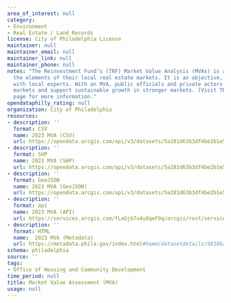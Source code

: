 ```yaml
---
area_of_interest: null
category:
- Environment
- Real Estate / Land Records
license: City of Philadelphia License
maintainer: null
maintainer_email: null
maintainer_link: null
maintainer_phone: null
notes: "The Reinvestment Fund’s (TRF) Market Value Analysis (MVAs) is a tool residents and policymakers can use to identify and understand
  the elements of their local real estate markets. It is an objective, data driven tool built on local administrative data and validated
  with local experts. With an MVA, public officials and private actors can more precisely target intervention strategies in stressed
  markets and support sustainable growth in stronger markets. [Visit TRF's MVA analysis](https://www.reinvestment.com/research/market-value-analysis/)
  page for more information."
opendataphilly_rating: null
organization: City of Philadelphia
resources:
- description: ''
  format: CSV
  name: 2023 MVA (CSV)
  url: https://opendata.arcgis.com/api/v3/datasets/5a281d63b3df4be2b1e5ad6bf34c2717_0/downloads/data?format=csv&spatialRefId=4326&where=1%3D1
- description: ''
  format: SHP
  name: 2023 MVA (SHP)
  url: https://opendata.arcgis.com/api/v3/datasets/5a281d63b3df4be2b1e5ad6bf34c2717_0/downloads/data?format=shp&spatialRefId=4326&where=1%3D1
- description: ''
  format: GeoJSON
  name: 2023 MVA (GeoJSON)
  url: https://opendata.arcgis.com/api/v3/datasets/5a281d63b3df4be2b1e5ad6bf34c2717_0/downloads/data?format=geojson&spatialRefId=4326&where=1%3D1
- description: ''
  format: api
  name: 2023 MVA (API)
  url: https://services.arcgis.com/fLeGjb7u4uXqeF9q/arcgis/rest/services/mva_2023/FeatureServer/0/query?outFields=*&where=1%3D1
- description: ''
  format: HTML
  name:  2023 MVA (Metadata)
  url: https://metadata.phila.gov/index.html#home/datasetdetails/5818ba4510bbee7149c4f156/representationdetails/66e1bbd6d512b802c4f26074/
schema: philadelphia
source: ''
tags:
- Office of Housing and Community Development
time_period: null
title: Market Value Assessment (MVA)
usage: null
---
```


